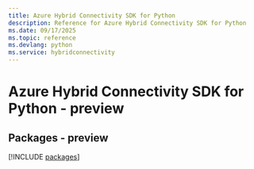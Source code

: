 ```yaml
---
title: Azure Hybrid Connectivity SDK for Python
description: Reference for Azure Hybrid Connectivity SDK for Python
ms.date: 09/17/2025
ms.topic: reference
ms.devlang: python
ms.service: hybridconnectivity
---
```

# Azure Hybrid Connectivity SDK for Python - preview
## Packages - preview
[!INCLUDE [packages](hybrid-connectivity-index.md)]